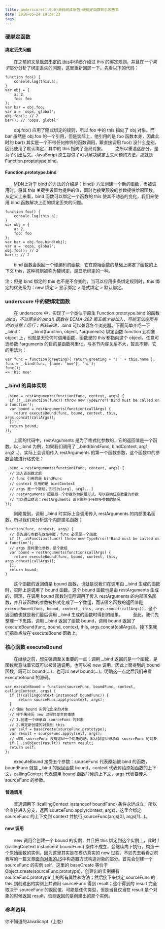 ```yaml
---
title: underscore(1.9.0)源码阅读系列-硬绑定函数背后的故事
date: 2018-05-24 19:38:23
tags:
---
```


### 硬绑定函数

#### 绑定丢失问题
　　在之前的文章[飘忽不定的 this](http://zhuyali.com.cn/2018/01/11/%E9%A3%98%E5%BF%BD%E4%B8%8D%E5%AE%9A%E7%9A%84-this/)中详细介绍过 this 的绑定规则，并且在*一个栗子*部分分析了绑定丢失的问题，这里重新回顾一下。先看以下的代码：
```
function foo() {
    console.log(this.a);
}
var obj = {
    a: 2,
    foo: foo
};
var bar = obj.foo;
var a = 'oops, global';
obj.foo(); // 2
bar(); // 'oops, global'
```
　　obj.foo() 应用了隐式绑定的规则，所以 foo 中的 this 指向了 obj 对象。而 bar 虽然是 obj.foo 的一个引用，但是实际上，他引用的是 foo 函数本身，因此此时的 bar() 其实是一个不带任何修饰的函数调用，跟直接调用 foo() 没什么差别，因此使用了默认绑定，其中的 this 指向了全局对象。
　　之所以重温这部分，是为了引出后文。JavaScript 原生提供了可以解决绑定丢失问题的方法，那就是 Function.proptotype.bind。

#### Function.prototype.bind
　　[MDN](https://developer.mozilla.org/zh-CN/docs/Web/JavaScript/Reference/Global_Objects/Function/bind)上对于 bind 的方法的介绍是：bind() 方法创建一个新的函数，当被调用时，将其 this 关键字设置为提供的值，同时也接受预设的参数提供给原函数。从定义上来看，bind 函数可以绑定一个函数的 this 使其不动态的变化，我们来使用 bind 函数解决上面的绑定丢失的问题。
```
function foo() {
    console.log(this.a);
}
var obj = {
    a: 2,
    foo: foo
};
var bar = obj.foo.bind(obj);
var a = 'oops, global';
obj.foo(); // 2
bar(); // 2
```
　　bind 函数会返回一个硬编码的函数，它在原始函数的基础上绑定了函数的上下文 this，这种机制被称为硬绑定，是显示绑定的一种。

注：但是 bind 绑定的 this 也不是不会变的，当可以应用多条绑定规则时，this 绑定的优先级为：new 绑定 > 显示绑定 > 隐式绑定 > 默认绑定。

### underscore 中的硬绑定函数
　　在 underscore 中，实现了一个类似于原生 Function.prototype.bind 的函数 _.bind，不过原生的 bind() 函数在 ECMA-262 第五版才被加入，可能无法在所有的浏览器上运行；相较来说，_.bind 可以兼容各个浏览器。下面简单介绍一下 _.bind：
　　_.bind(function, object, *arguments) 绑定函数 function 到对象 object 上，也就是无论何时调用函数，函数里的 this 都指向这个 object，任意可选参数 *arguments 的目的是函数柯里化，与本节内容关系不大，暂且不聊。它的用法为：
```
var func = function(greeting){ return greeting + ': ' + this.name };
func = _.bind(func, {name: 'moe'}, 'hi');
func();
=> 'hi: moe'
```

### _.bind 的具体实现
```
_.bind = restArguments(function(func, context, args) {
  if (!_.isFunction(func)) throw new TypeError('Bind must be called on a function');
  var bound = restArguments(function(callArgs) {
    return executeBound(func, bound, context, this, args.concat(callArgs));
  });
  return bound;
});
```
　　上面的代码中，restArguments 是为了格式化参数的，它的返回值是一个函数。以 _.bind 为例，如果我们调用了 _.bind(bindFunc, bindContext, arg1, arg2...)，实际上会调用传入 restArguments 的第一个函数参数，这个函数中的参数会被进行格式化：
```
_.bind = restArguments(function(func, context, args) {
  // 进入该函数之后
  // func 引用的是 bindFunc
  // context 引用的是 bindContext
  // args 是一个数组，形式为[arg1, arg2...]
  // restArguments 把最后一个参数作为数组形式，可以容纳任意数量的参数
  // 可以得出结论：restArguments 适合那些传任意多参数的情况
});
```
　　刚刚提到，调用 _.bind 时实际上会调用传入 restArguments 的内部匿名函数，所以我们来分析这个内部匿名函数：
```
function(func, context, args) {
  // 首先进行参数有效性判断，func 必须是一个函数
  if (!_.isFunction(func)) throw new TypeError('Bind must be called on a function');
  // args 是柯里化参数，是个数组
  var bound = restArguments(function(callArgs) {
    return executeBound(func, bound, context, this, args.concat(callArgs));
  });
  return bound;
}
```
　　这个函数的返回值是 bound 函数，也就是说我们在调用由 _.bind 生成的函数时，实际上是调用了 bound 函数。这个 bound 函数也是由 restArguments 生成的，同理，在调用 bound 函数时实际调用了传入 restArguments 的内部匿名函数，并且该函数的参数被格式化成了一个数组，而该匿名函数的返回值是 `executeBound(func, bound, context, this, args.concat(callArgs))`，这个返回值也就是我们最后调用 _.bind 生成的函数时得到的结果。
　　至此，我们先整理一下思路，调用 _.bind 返回了函数 bound，调用 bound 返回了 executeBound(func, bound, context, this, args.concat(callArgs))。接下来我们把重点放在 executeBound 函数上。

### 核心函数 executeBound
　　在继续之前，想先强调至关重要的一点：调用 _.bind 返回的是一个函数，是函数就意味着它既可以被普通调用，也可以被 new 调用，因此上面提到的 bound 函数，既可以 bound(...)，也可以 new bound(...)。明确这一点之后我们来看 executeBound 的源码。
```
var executeBound = function(sourceFunc, boundFunc, context, callingContext, args) {
  if (!(callingContext instanceof boundFunc)) {
      return sourceFunc.apply(context, args);
  }
  // 使用 bound 实例化出来的对象
  // 接下来经历 new 过程时发生的事情
  // 1.创建一个继承自 sourceFunc 的对象
  // 2.绑定新创建的对象到 this
  var self = baseCreate(sourceFunc.prototype);
  var result = sourceFunc.apply(self, args);
  // 如果 sourceFunc 没有返回一个对象的话，默认就返回继承自 sourceFunc 的对象
  if (_.isObject(result)) return result;
  return self;
};
```
　　executeBound 接受五个参数：sourceFunc 代表原始被 bind 的函数，boundFunc 就是 _.bind 的返回函数 bound，context 代表传给原始函数的上下文，callingContext 代表调用 bound 函数时候的上下文，args 代表要传入 sourceFunc 的参数。

#### 普通调用
　　普通调用下 !(callingContext instanceof boundFunc) 条件永远成立，所以会直接进入分支，返回 sourceFunc.apply(context, args)，这里会绑定 sourceFunc 的上下文到 context 并执行 sourceFunc(args[0], args[1]...)。

#### new 调用
　　new 调用会创建一个 bound 的实例，并且把 this 绑定到这个实例上，此时 !(callingContext instanceof boundFunc) 条件不成立，会继续向下执行，构造一个原始函数的实例。因为这里其实是在模仿真实的 new 过程，不妨先去看看之前我写的一篇文章[面向对象的JS](http://zhuyali.com.cn/2018/01/12/%E9%9D%A2%E5%90%91%E5%AF%B9%E8%B1%A1%E7%9A%84JS/)中构造器方式构造对象的部分。首先会创建一个 sourceFunc 的实例 self，这里的 baseCreate 等价于 Object.create(sourceFunc.prototype)，创建出的实例拥有 sourceFunc.prototype 上的所有属性和方法；然后接下来绑定 sourceFunc 的 this 到创建出的实例上并调用 sourceFunc 得到 result；这个得到的 result 完全取决于 sourceFunc 的返回值，可能是任何类型，但是当且仅当在 result 是个对象的时候返回 result，否则返回的是创建出的那个实例。

### 参考资料
你不知道的JavaScript（上卷）